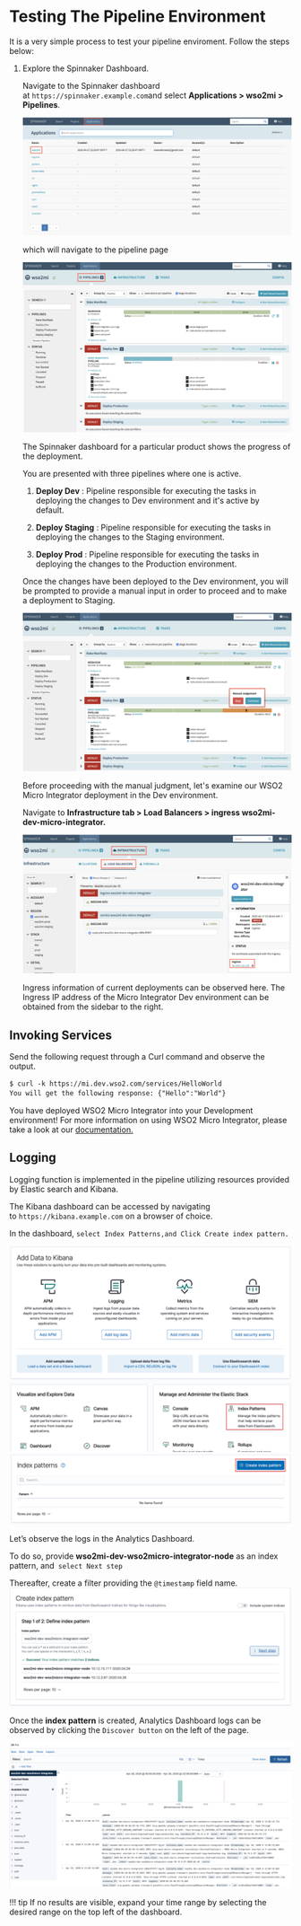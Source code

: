 # Testing The Pipeline Environment
It is a very simple process to test your pipeline enviroment. 
Follow the steps below:

1.  Explore the Spinnaker Dashboard.
    
    Navigate to the Spinnaker dashboard
    at `https://spinnaker.example.com`and
    select **Applications > wso2mi > Pipelines**.
    
    [ ![Spinnaker-Dashboard](../../../assets/img/k8s_pipeline/testing_pipeline/testing-mi-2.png) ](../../../assets/img/k8s_pipeline/testing_pipeline/testing-mi-2.png)
    
    which will navigate to the pipeline page 
    
    [ ![Pipeline-Page](../../../assets/img/k8s_pipeline/testing_pipeline/test-mi-3.png) ](../../../assets/img/k8s_pipeline/testing_pipeline/test-mi-3.png)
    
    The Spinnaker dashboard for a particular product shows the progress
    of the deployment.
    
    You are presented with three pipelines where one is active.
    
    1.  **Deploy Dev** : Pipeline responsible for executing the tasks in
        deploying the changes to Dev environment and it's active by
        default. 
    
    2.  **Deploy Staging** : Pipeline responsible for executing the tasks in
        deploying the changes to the Staging environment.
    
    3.  **Deploy Prod** : Pipeline responsible for executing the tasks in
        deploying the changes to the Production environment.
    
    Once the changes have been deployed to the Dev environment, you will
    be prompted to provide a manual input in order to proceed and to
    make a deployment to Staging.
    
    [ ![Manual-Input](../../../assets/img/k8s_pipeline/testing_pipeline/test-mi-4.png) ](../../../assets/img/k8s_pipeline/testing_pipeline/test-mi-4.png)
    
    Before proceeding with the manual judgment, let's examine our WSO2
    Micro Integrator deployment in the Dev environment.
    
    Navigate to **Infrastructure tab > Load Balancers > ingress
    wso2mi-dev-micro-integrator.**
    
    [ ![Infrastructure-Tab](../../../assets/img/k8s_pipeline/testing_pipeline/test-mi-5.png) ](../../../assets/img/k8s_pipeline/testing_pipeline/test-mi-5.png)
    
    Ingress information of current deployments can be observed here. The
    Ingress IP address of the Micro Integrator Dev environment can be
    obtained from the sidebar to the right.

## Invoking Services

Send the following request through a Curl command and observe the
output.

``` xml
$ curl -k https://mi.dev.wso2.com/services/HelloWorld  
You will get the following response: {"Hello":"World"}

```
You have deployed WSO2 Micro Integrator into your Development
environment! For more information on using WSO2 Micro Integrator, please take a look
at our [documentation.](/overview/introduction/)

## Logging

Logging function is implemented in the pipeline utilizing resources
provided by Elastic search and Kibana.

The Kibana dashboard can be accessed by navigating
to `https://kibana.example.com` on a browser of choice.

In the dashboard, `select Index Patterns,and Click Create index
pattern.`

[ ![Dashboard](../../../assets/img/k8s_pipeline/testing_pipeline/test-mi-6.png)](../../../assets/img/k8s_pipeline/testing_pipeline/test-mi-6.png)
[ ![Dashboard](../../../assets/img/k8s_pipeline/testing_pipeline/test-mi-7.png)](../../../assets/img/k8s_pipeline/testing_pipeline/test-mi-7.png)
  

Let’s observe the logs in the Analytics Dashboard.

To do so, provide **wso2mi-dev-wso2micro-integrator-node** as an index
pattern, and` select Next step`

Thereafter, create a filter providing the `@timestamp` field name.
[![Index-Pattern](../../../assets/img/k8s_pipeline/testing_pipeline/test-mi-8.png)](../../../assets/img/k8s_pipeline/testing_pipeline/test-mi-8.png)

Once the **index pattern** is created, Analytics Dashboard logs can be
observed by clicking the `Discover button` on the left of the page.

[ ![Analytics-Dashboard-Logs](../../../assets/img/k8s_pipeline/testing_pipeline/test-mi-9.png)](../../../assets/img/k8s_pipeline/testing_pipeline/test-mi-9.png)

!!! tip
    If no results are visible, expand your time range by selecting the desired range on the top left of the dashboard.
